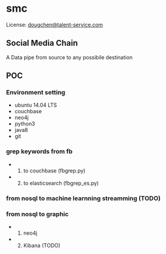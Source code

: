 # smc

License: dougchen@talent-service.com

## Social Media Chain
 A Data pipe from source to any possibile destination

## POC
### Environment setting
* ubuntu 14.04 LTS
* couchbase
* neo4j
* python3
* java8
* git

###  grep keywords from fb 
* 1. to couchbase (fbgrep.py)
* 2. to elasticsearch (fbgrep_es.py)
      
### from nosql to machine learnning streamming (TODO)
### from nosql to graphic 
* 1. neo4j
* 2. Kibana (TODO)


   

